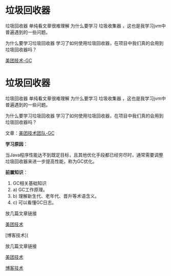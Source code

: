 # 垃圾回收器

垃圾回收器 单纯看文章很难理解 为什么要学习 垃圾收集器 ，这也是我学习jvm中普遍遇到的一些问题。

为什么要学习垃圾回收器 学习了如何使用垃圾回收器，在项目中我们真的会用到垃圾回收器吗？

[美团技术-GC](https://tech.meituan.com/2017/12/29/jvm-optimize.html)

# 垃圾回收器

垃圾回收器 单纯看文章很难理解 为什么要学习 垃圾收集器 ，这也是我学习jvm中普遍遇到的一些问题。

为什么要学习垃圾回收器 学习了如何使用垃圾回收器，在项目中我们真的会用到垃圾回收器吗？

文章：[美团技术团队-GC](https://tech.meituan.com/2017/12/29/jvm-optimize.html)

**学习原因**：

当Java程序性能达不到既定目标，且其他优化手段都已经穷尽时，通常需要调整垃圾回收器来进一步提高性能，称为GC优化。

**前置知识**：

1. GC相关基础知识
2. a) GC工作原理。 
3. b) 理解新生代、老年代、晋升等术语含义。
4. c) 可以看懂GC日志。





放几篇文章链接

[美团技术](https://tech.meituan.com/2016/09/23/g1.html)

[博客技术](

放几篇文章链接

[美团技术](https://tech.meituan.com/2016/09/23/g1.html)

[博客技术]([https://github.com/leosanqing/Java-Notes/blob/master/JVM/%E5%9E%83%E5%9C%BE%E5%9B%9E%E6%94%B6%E5%99%A8/%E5%9E%83%E5%9C%BE%E5%9B%9E%E6%94%B6%E5%99%A8.md](https://github.com/leosanqing/Java-Notes/blob/master/JVM/垃圾回收器/垃圾回收器.md))

